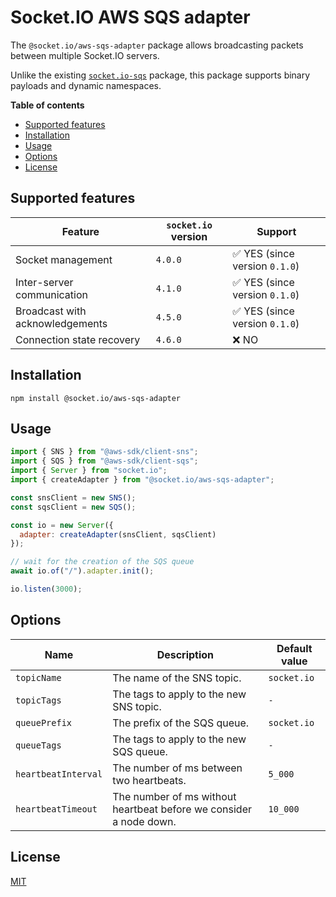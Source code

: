 # Socket.IO AWS SQS adapter

The `@socket.io/aws-sqs-adapter` package allows broadcasting packets between multiple Socket.IO servers.

Unlike the existing [`socket.io-sqs`](https://github.com/thinkalpha/socket.io-sqs) package, this package supports binary payloads and dynamic namespaces.

**Table of contents**

- [Supported features](#supported-features)
- [Installation](#installation)
- [Usage](#usage)
- [Options](#options)
- [License](#license)

## Supported features

| Feature                         | `socket.io` version | Support                                        |
|---------------------------------|---------------------|------------------------------------------------|
| Socket management               | `4.0.0`             | :white_check_mark: YES (since version `0.1.0`) |
| Inter-server communication      | `4.1.0`             | :white_check_mark: YES (since version `0.1.0`) |
| Broadcast with acknowledgements | `4.5.0`             | :white_check_mark: YES (since version `0.1.0`) |
| Connection state recovery       | `4.6.0`             | :x: NO                                         |

## Installation

```
npm install @socket.io/aws-sqs-adapter
```

## Usage

```js
import { SNS } from "@aws-sdk/client-sns";
import { SQS } from "@aws-sdk/client-sqs";
import { Server } from "socket.io";
import { createAdapter } from "@socket.io/aws-sqs-adapter";

const snsClient = new SNS();
const sqsClient = new SQS();

const io = new Server({
  adapter: createAdapter(snsClient, sqsClient)
});

// wait for the creation of the SQS queue
await io.of("/").adapter.init();

io.listen(3000);
```

## Options

| Name                | Description                                                        | Default value |
|---------------------|--------------------------------------------------------------------|---------------|
| `topicName`         | The name of the SNS topic.                                         | `socket.io`   |
| `topicTags`         | The tags to apply to the new SNS topic.                            | `-`           |
| `queuePrefix`       | The prefix of the SQS queue.                                       | `socket.io`   |
| `queueTags`         | The tags to apply to the new SQS queue.                            | `-`           |
| `heartbeatInterval` | The number of ms between two heartbeats.                           | `5_000`       |
| `heartbeatTimeout`  | The number of ms without heartbeat before we consider a node down. | `10_000`      |

## License

[MIT](LICENSE)
